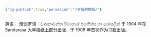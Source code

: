```yaml
---
{"dg-publish":true,"permalink":"/幸福的婚姻/"}
---
```


英语：
僧伽罗语：වාසනාවන්ත විවාහය/ ජයතිස්ස හා රොසලින්
于 1904 年在 Sandarasa 大学报纸上部分出版，于 1906 年首次作为书籍出版。